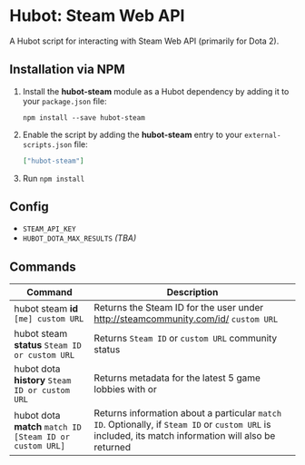 # Hubot: Steam Web API

A Hubot script for interacting with Steam Web API (primarily for Dota 2).


## Installation via NPM

1. Install the __hubot-steam__ module as a Hubot dependency by adding it to your `package.json` file:

    ```
    npm install --save hubot-steam
    ```

2. Enable the script by adding the __hubot-steam__ entry to your `external-scripts.json` file:

    ```json
    ["hubot-steam"]
    ```

3. Run `npm install`


## Config

- `STEAM_API_KEY`
- `HUBOT_DOTA_MAX_RESULTS` _(TBA)_


## Commands

Command | Description
--- | ---
hubot steam __id__ `[me] custom URL` | Returns the Steam ID for the user under http://steamcommunity.com/id/ `custom URL`
hubot steam __status__ `Steam ID or custom URL` | Returns `Steam ID` or `custom URL` community status
hubot dota __history__ `Steam ID or custom URL` | Returns metadata for the latest 5 game lobbies with <Steam ID> or <custom URL>
hubot dota __match__ `match ID [Steam ID or custom URL]` | Returns information about a particular `match ID`. Optionally, if `Steam ID` or `custom URL` is included, its match information will also be returned
